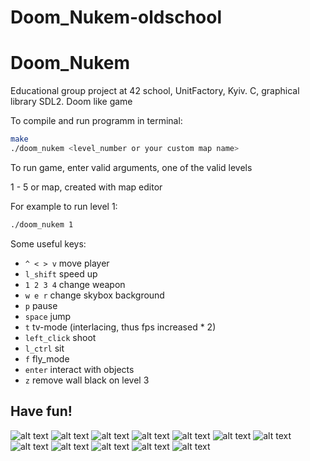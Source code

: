 # Doom_Nukem-oldschool

# Doom_Nukem
Educational group project at 42 school, UnitFactory, Kyiv. C, graphical library SDL2. Doom like game

To compile and run programm in terminal:
```bash
make
./doom_nukem <level_number or your custom map name>
```
To run game, enter valid arguments, one of the valid levels

1 - 5 or map, created with map editor

For example to run level 1:
```bash
./doom_nukem 1
```
Some useful keys:

* `^ < > v` move player
* `l_shift` speed up 
* `1 2 3 4` change weapon
* `w e r` change skybox background
* `p` pause
* `space` jump
* `t` tv-mode (interlacing, thus fps increased * 2)
* `left_click` shoot
* `l_ctrl` sit
* `f` fly_mode
* `enter` interact with objects
* `z` remove wall black on level 3

## Have fun!

![alt text](https://github.com/DA-NDI/Doom_Nukem-oldschool/blob/master/screenshots/1.jpg)
![alt text](https://github.com/DA-NDI/Doom_Nukem-oldschool/blob/master/screenshots/2.jpg)
![alt text](https://github.com/DA-NDI/Doom_Nukem-oldschool/blob/master/screenshots/3.jpg)
![alt text](https://github.com/DA-NDI/Doom_Nukem-oldschool/blob/master/screenshots/4.jpg)
![alt text](https://github.com/DA-NDI/Doom_Nukem-oldschool/blob/master/screenshots/5.jpg)
![alt text](https://github.com/DA-NDI/Doom_Nukem-oldschool/blob/master/screenshots/6.jpg)
![alt text](https://github.com/DA-NDI/Doom_Nukem-oldschool/blob/master/screenshots/7.jpg)
![alt text](https://github.com/DA-NDI/Doom_Nukem-oldschool/blob/master/screenshots/8.jpg)
![alt text](https://github.com/DA-NDI/Doom_Nukem-oldschool/blob/master/screenshots/9.jpg)
![alt text](https://github.com/DA-NDI/Doom_Nukem-oldschool/blob/master/screenshots/10.jpg)
![alt text](https://github.com/DA-NDI/Doom_Nukem-oldschool/blob/master/screenshots/11.jpg)
![alt text](https://github.com/DA-NDI/Wolf3d/blob/master/wolf1.gif)
